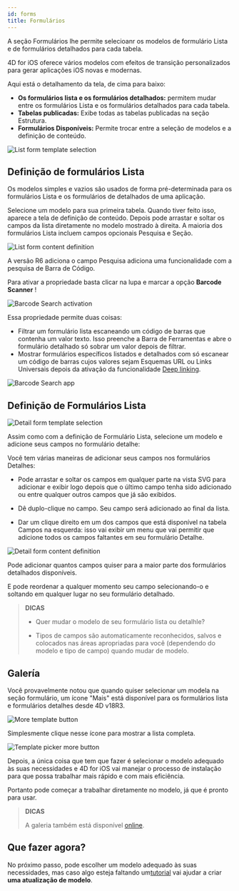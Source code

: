 ```yaml
---
id: forms
title: Formulários
---
```


A seção Formulários lhe permite selecioanr os modelos de formulário Lista e de formulários detalhados para cada tabela.

4D for iOS oferece vários modelos com efeitos de transição personalizados para gerar aplicações iOS novas e modernas.

Aqui está o detalhamento da tela, de cima para baixo:

* **Os formulários lista e os formulários detalhados:** permitem mudar entre os formulários Lista e os formulários detalhados para cada tabela.
* **Tabelas publicadas:** Exibe todas as tabelas publicadas na seção Estrutura.
* **Formulários Disponíveis:** Permite trocar entre a seleção de modelos e a definição de conteúdo.

![List form template selection](assets/en/project-editor/Forms-section-templates-selection-4D-for-iOS.png)

## Definição de formulários Lista

Os modelos simples e vazios são usados de forma pré-determinada para os formulários Lista e os formulários de detalhados de uma aplicação.

Selecione um modelo para sua primeira tabela. Quando tiver feito isso, aparece a tela de definição de conteúdo. Depois pode arrastar e soltar os campos da lista diretamente no modelo mostrado à direita. A maioria dos formulários Lista incluem campos opcionais Pesquisa e Seção.

![List form content definition](assets/en/project-editor/Forms-section-content-definition-4D-for-iOS.png)

A versão R6 adiciona o campo Pesquisa adiciona uma funcionalidade com a pesquisa de Barra de Código.

Para ativar a propriedade basta clicar na lupa e marcar a opção **Barcode Scanner**  !

![Barcode Search activation](assets/en/project-editor/project-editor-Qrcode-barcode-search-4D-for-iOS.gif)

Essa propriedade permite duas coisas:

* Filtrar um formulário lista escaneando um código de barras que contenha um valor texto. Isso preenche a Barra de Ferramentas e abre o formulário detalhado só sobrar um valor depois de filtrar.
* Mostrar formulários específicos listados e detalhados com só escanear um código de barras cujos valores sejam Esquemas URL ou Links Universais depois da ativação da funcionalidade [Deep linking](deep-linking).

![Barcode Search app](assets/en/project-editor/text-Qrcode-barcode-search-4D-for-iOS..gif)


## Definição de Formulários Lista

![Detail form template selection](assets/en/project-editor/Forms-section-detail-form-templates-selection-4D-for-iOS.png)

Assim como com a definição de Formulário Lista, selecione um modelo e adicione seus campos no formulário detalhe:

Você tem várias maneiras de adicionar seus campos nos formulários Detalhes:

* Pode arrastar e soltar os campos em qualquer parte na vista SVG para adicionar e exibir logo depois que o último campo tenha sido adicionado ou entre qualquer outros campos que já são exibidos.

* Dê duplo-clique no campo. Seu campo será adicionado ao final da lista.

* Dar um clique direito em um dos campos que está disponível na tabela Campos na esquerda: isso vai exibir um menu que vai permitir que adicione todos os campos faltantes em seu formulário Detalhe.

![Detail form content definition](assets/en/project-editor/Forms-section-detail-form-content-definition-4D-for-iOS.png)

Pode adicionar quantos campos quiser para a maior parte dos formulários detalhados disponíveis.

E pode reordenar a qualquer momento seu campo selecionando-o e soltando em qualquer lugar no seu formulário detalhado.

> **DICAS**
> 
> * Quer mudar o modelo de seu formulário lista ou detalhle? 
> 
> * Tipos de campos são automaticamente reconhecidos, salvos e colocados nas áreas apropriadas para você (dependendo do modelo e tipo de campo) quando mudar de modelo.


## Galería

Você provavelmente notou que quando quiser selecionar um modela na seção formulário, um ícone "Mais" está disponível para os formulários lista e formulários detalhes desde 4D v18R3.

![More template button](assets/en/project-editor/Forms-more-button.png)

Simplesmente clique nesse ícone para mostrar a lista completa.

![Template picker more button](assets/en/project-editor/Forms-template-gallery.png)

Depois, a única coisa que tem que fazer é selecionar o modelo adequado às suas necessidades e 4D for iOS vai manejar o processo de instalação para que possa trabalhar mais rápido e com mais eficiência.

Portanto pode começar a trabalhar diretamente no modelo, já que é pronto para usar.

> **DICAS**
> 
> A galeria também está disponível [online](https://4d-for-ios.github.io/gallery/).


## Que fazer agora?

No próximo passo, pode escolher um modelo adequado às suas necessidades, mas caso algo esteja faltando um[tutorial](gallery-template-update.html) vai ajudar a criar **uma atualização de modelo**.
